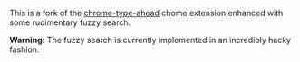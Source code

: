 This is a fork of the [chrome-type-ahead](https://code.google.com/p/chrome-type-ahead/source/checkout) chome extension enhanced with some rudimentary fuzzy search.

**Warning:** The fuzzy search is currently implemented in an incredibly hacky fashion.
